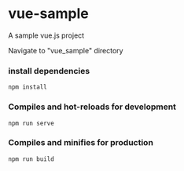# vue-sample

A sample vue.js project

Navigate to "vue_sample" directory

### install  dependencies
```
npm install
```

### Compiles and hot-reloads for development
```
npm run serve
```

### Compiles and minifies for production
```
npm run build

